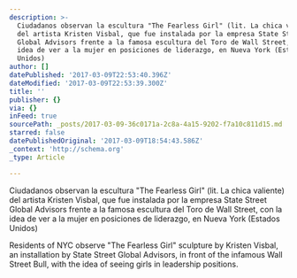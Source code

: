 ```yaml
---
description: >-
  Ciudadanos observan la escultura "The Fearless Girl" (lit. La chica valiente)
  del artista Kristen Visbal, que fue instalada por la empresa State Street
  Global Advisors frente a la famosa escultura del Toro de Wall Street, con la
  idea de ver a la mujer en posiciones de liderazgo, en Nueva York (Estados
  Unidos)
author: []
datePublished: '2017-03-09T22:53:40.396Z'
dateModified: '2017-03-09T22:53:39.300Z'
title: ''
publisher: {}
via: {}
inFeed: true
sourcePath: _posts/2017-03-09-36c0171a-2c8a-4a15-9202-f7a10c811d15.md
starred: false
datePublishedOriginal: '2017-03-09T18:54:43.586Z'
_context: 'http://schema.org'
_type: Article

---
```

Ciudadanos observan la escultura "The Fearless Girl" (lit. La chica valiente) del artista Kristen Visbal, que fue instalada por la empresa State Street Global Advisors frente a la famosa escultura del Toro de Wall Street, con la idea de ver a la mujer en posiciones de liderazgo, en Nueva York (Estados Unidos)

Residents of NYC observe "The Fearless Girl" sculpture by Kristen Visbal, an installation by State Street Global Advisors, in front of the infamous Wall Street Bull, with the idea of seeing girls in leadership positions.